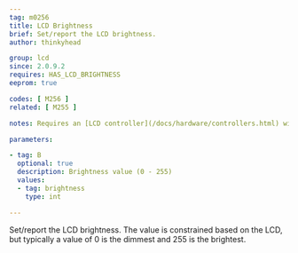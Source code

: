 ```yaml
---
tag: m0256
title: LCD Brightness
brief: Set/report the LCD brightness.
author: thinkyhead

group: lcd
since: 2.0.9.2
requires: HAS_LCD_BRIGHTNESS
eeprom: true

codes: [ M256 ]
related: [ M255 ]

notes: Requires an [LCD controller](/docs/hardware/controllers.html) with software-controlled brightness.

parameters:

- tag: B
  optional: true
  description: Brightness value (0 - 255)
  values:
  - tag: brightness
    type: int

---
```


Set/report the LCD brightness. The value is constrained based on the LCD, but typically a value of 0 is the dimmest and 255 is the brightest.
